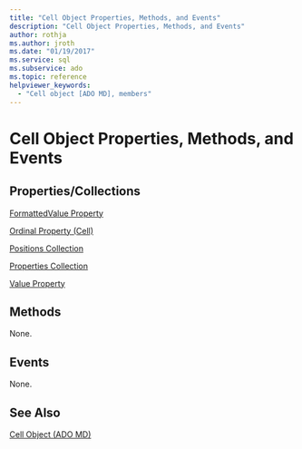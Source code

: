 ```yaml
---
title: "Cell Object Properties, Methods, and Events"
description: "Cell Object Properties, Methods, and Events"
author: rothja
ms.author: jroth
ms.date: "01/19/2017"
ms.service: sql
ms.subservice: ado
ms.topic: reference
helpviewer_keywords:
  - "Cell object [ADO MD], members"
---
```

# Cell Object Properties, Methods, and Events
## Properties/Collections  
 [FormattedValue Property](./formattedvalue-property-ado-md.md)  
  
 [Ordinal Property (Cell)](./ordinal-property-ado-md-cell.md)  
  
 [Positions Collection](./positions-collection-ado-md.md)  
  
 [Properties Collection](../ado-api/properties-collection-ado.md)  
  
 [Value Property](./value-property-ado-md.md)  
  
## Methods  
 None.  
  
## Events  
 None.  
  
## See Also  
 [Cell Object (ADO MD)](./cell-object-ado-md.md)
